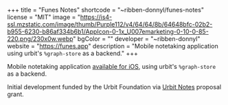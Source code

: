 +++
title = "Funes Notes"
shortcode = "~ribben-donnyl/funes-notes"
license = "MIT"
image = "https://is4-ssl.mzstatic.com/image/thumb/Purple112/v4/64/64/8b/64648bfc-02b2-b955-6230-b86af334b6b1/AppIcon-0-1x_U007emarketing-0-10-0-85-220.png/230x0w.webp"
bgColor = ""
developer = "~ribben-donnyl"
website = "https://funes.app"
description = "Mobile notetaking application using urbit's `%graph-store` as a backend."
+++

Mobile notetaking application [available for iOS](https://apps.apple.com/us/app/funes-notes/id1627315560), using urbit's `%graph-store` as a backend.

Initial development funded by the Urbit Foundation via [Urbit Notes](https://urbit.org/grants/urbit-notes) proposal grant.
